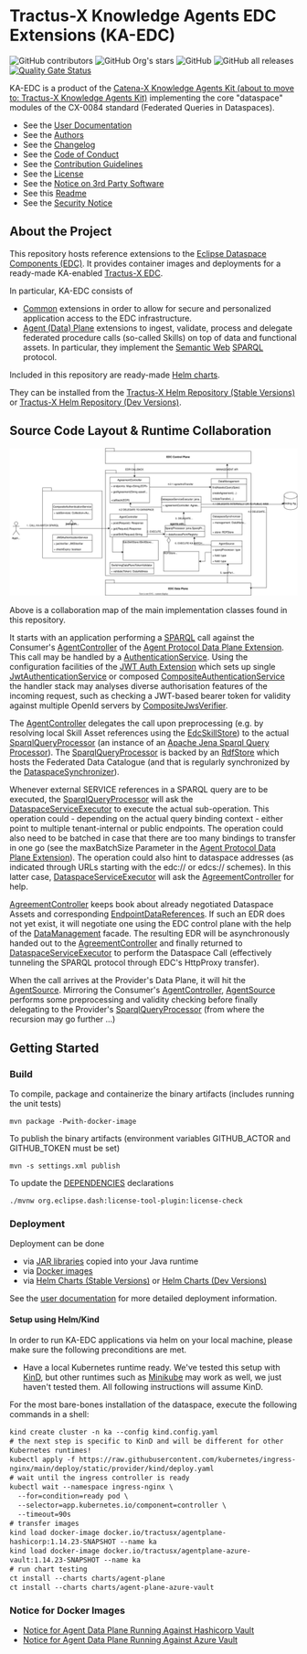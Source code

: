 <!--
 * Copyright (c) 2022,2024 Contributors to the Eclipse Foundation
 *
 * See the NOTICE file(s) distributed with this work for additional
 * information regarding copyright ownership.
 *
 * This program and the accompanying materials are made available under the
 * terms of the Apache License, Version 2.0 which is available at
 * https://www.apache.org/licenses/LICENSE-2.0.
 *
 * Unless required by applicable law or agreed to in writing, software
 * distributed under the License is distributed on an "AS IS" BASIS, WITHOUT
 * WARRANTIES OR CONDITIONS OF ANY KIND, either express or implied. See the
 * License for the specific language governing permissions and limitations
 * under the License.
 *
 * SPDX-License-Identifier: Apache-2.0
-->

# Tractus-X Knowledge Agents EDC Extensions (KA-EDC)

![GitHub contributors](https://img.shields.io/github/contributors/eclipse-tractusx/knowledge-agents-edc)
![GitHub Org's stars](https://img.shields.io/github/stars/eclipse-tractusx)
![GitHub](https://img.shields.io/github/license/eclipse-tractusx/knowledge-agents-edc)
![GitHub all releases](https://img.shields.io/github/downloads/eclipse-tractusx/knowledge-agents-edc/total)
[![Quality Gate Status](https://sonarcloud.io/api/project_badges/measure?project=eclipse-tractusx_knowledge-agents-edc&metric=alert_status)](https://sonarcloud.io/summary/new_code?id=eclipse-tractusx_knowledge-agents-edc)

KA-EDC is a product of the [Catena-X Knowledge Agents Kit (about to move to: Tractus-X Knowledge Agents Kit)](https://bit.ly/tractusx-agents) implementing the core "dataspace" modules of the CX-0084 standard (Federated Queries in Dataspaces).

* See the [User Documentation](docs/README.md)
* See the [Authors](AUTHORS.md)
* See the [Changelog](CHANGELOG.md)
* See the [Code of Conduct](CODE_OF_CONDUCT.md)
* See the [Contribution Guidelines](CONTRIBUTING.md)
* See the [License](LICENSE)
* See the [Notice on 3rd Party Software](NOTICE.md)
* See this [Readme](README.md)
* See the [Security Notice](Security.md)

## About the Project 

This repository hosts reference extensions to the [Eclipse Dataspace Components (EDC)](https://github.com/eclipse-edc/Connector).
It provides container images and deployments for a ready-made KA-enabled [Tractus-X EDC](https://github.com/eclipse-tractusx/tractusx-edc).

In particular, KA-EDC consists of

- [Common](common) extensions in order to allow for secure and personalized application access to the EDC infrastructure.
- [Agent (Data) Plane](agent-plane) extensions to ingest, validate, process and delegate federated procedure calls (so-called Skills) on top of data and functional assets. In particular, they implement the [Semantic Web](https://www.w3.org/standards/semanticweb/) [SPARQL](https://www.w3.org/TR/sparql11-query/) protocol. 

Included in this repository are ready-made [Helm charts](charts). 

They can be installed from the [Tractus-X Helm Repository (Stable Versions)](https://eclipse-tractusx.github.io/charts/stable) or [Tractus-X Helm Repository (Dev Versions)](https://eclipse-tractusx.github.io/charts/dev).

## Source Code Layout & Runtime Collaboration

![Source Code](docs/KA-EDC.drawio.svg)

Above is a collaboration map of the main implementation classes found in this repository.

It starts with an application performing a [SPARQL](https://www.w3.org/TR/sparql11-query/) call against the Consumer's [AgentController](agent-plane/agent-plane-protocol/src/main/java/org/eclipse/tractusx/agents/edc/http/AgentController.java) of the [Agent Protocol Data Plane Extension](agent-plane/agent-plane-protocol/README.md). This call may be handled by a [AuthenticationService](https://github.com/eclipse-edc/Connector/blob/main/spi/common/auth-spi/src/main/java/org/eclipse/edc/api/auth/spi/AuthenticationService.java). Using the configuration facilities of the [JWT Auth Extension](common/auth-jwt/README.md) which sets up single [JwtAuthenticationService](common/auth-jwt/src/main/java/org/eclipse/tractusx/edc/auth/JwtAuthenticationService.java) or composed [CompositeAuthenticationService](common/auth-jwt/src/main/java/org/eclipse/tractusx/edc/auth/CompositeAuthenticationService.java) the handler stack may analyses diverse authorisation features of the incoming request, such as checking a JWT-based bearer token for validity against multiple OpenId servers by [CompositeJwsVerifier](common/auth-jwt/src/main/java/org/eclipse/tractusx/edc/auth/CompositeJwsVerifier.java).

The [AgentController](agent-plane/agent-plane-protocol/src/main/java/org/eclipse/tractusx/agents/edc/http/AgentController.java) delegates the call upon preprocessing (e.g. by resolving local Skill Asset references using the [EdcSkillStore](agent-plane/agent-plane-protocol/src/main/java/org/eclipse/tractusx/agents/edc/service/EdcSkillStore.java)) to the actual [SparqlQueryProcessor](agent-plane/agent-plane-protocol/src/main/java/org/eclipse/tractusx/agents/edc/sparql/SparqlQueryProcessor.java) (an instance of an [Apache Jena Sparql Query Processor](https://github.com/apache/jena/blob/main/jena-fuseki2/jena-fuseki-core/src/main/java/org/apache/jena/fuseki/servlets/SPARQLQueryProcessor.java)). The [SparqlQueryProcessor](agent-plane/agent-plane-protocol/src/main/java/org/eclipse/tractusx/agents/edc/sparql/SparqlQueryProcessor.java) is backed by an [RdfStore](gent-plane/agent-plane-protocol/src/main/java/org/eclipse/tractusx/agents/edc/rdf/RdfStore.java) which hosts the Federated Data Catalogue (and that is regularly synchronized by the [DataspaceSynchronizer](gent-plane/agent-plane-protocol/src/main/java/org/eclipse/tractusx/agents/edc/service/DataspaceSynchronizer.java)).

Whenever external SERVICE references in a SPARQL query are to be executed, the [SparqlQueryProcessor](agent-plane/agent-plane-protocol/src/main/java/org/eclipse/tractusx/agents/edc/sparql/SparqlQueryProcessor.java) will ask the [DataspaceServiceExecutor](agent-plane/agent-plane-protocol/src/main/java/org/eclipse/tractusx/agents/edc/sparql/DataspaceServiceExecutor.java) to execute the actual sub-operation. This operation could - depending on the actual query binding context - either point to multiple tenant-internal or public endpoints. The operation could also need to be batched in case that there are too many bindings to transfer in one go (see the maxBatchSize Parameter in the [Agent Protocol Data Plane Extension](agent-plane/agent-plane-protocol/README.md)). The operation could also hint to dataspace addresses (as indicated through URLs starting with the edc:// or edcs:// schemes). In this latter case, [DataspaceServiceExecutor](agent-plane/agent-plane-protocol/src/main/java/org/eclipse/tractusx/agents/edc/sparql/DataspaceServiceExecutor.java) will ask the [AgreementController](agent-plane/agent-plane-protocol/src/main/java/org/eclipse/tractusx/agents/edc/AgreementController.java) for help.

[AgreementController](agent-plane/agent-plane-protocol/src/main/java/org/eclipse/tractusx/agents/edc/AgreementController.java) keeps book about already negotiated Dataspace Assets and corresponding [EndpointDataReferences](https://github.com/eclipse-edc/Connector/blob/main/spi/common/core-spi/src/main/java/org/eclipse/edc/spi/types/domain/edr/EndpointDataReference.java). If such an EDR does not yet exist, it will negotiate one using the EDC control plane with the help of the [DataManagement](agent-plane/agent-plane-protocol/src/main/java/org/eclipse/tractusx/agents/edc/service/DataManagement.java) facade. The resulting EDR will be asynchronously handed out to the [AgreementController](agent-plane/agent-plane-protocol/src/main/java/org/eclipse/tractusx/agents/edc/AgreementController.java) and finally returned to [DataspaceServiceExecutor](agent-plane/agent-plane-protocol/src/main/java/org/eclipse/tractusx/agents/edc/sparql/DataspaceServiceExecutor.java) to perform the Dataspace Call (effectively tunneling the SPARQL protocol through EDC's HttpProxy transfer).

When the call arrives at the Provider's Data Plane, it will hit the [AgentSource](agent-plane/agent-plane-protocol/src/main/java/org/eclipse/tractusx/agents/edc/http/transfer/AgentSource.java). Mirroring the Consumer's [AgentController](agent-plane/agent-plane-protocol/src/main/java/org/eclipse/tractusx/agents/edc/http/AgentController.java), [AgentSource](agent-plane/agent-plane-protocol/src/main/java/org/eclipse/tractusx/agents/edc/http/transfer/AgentSource.java) performs some preprocessing and validity checking before finally delegating to the Provider's [SparqlQueryProcessor](agent-plane/agent-plane-protocol/src/main/java/org/eclipse/tractusx/agents/edc/sparql/SparqlQueryProcessor.java) (from where the recursion may go further ...)

## Getting Started

### Build

To compile, package and containerize the binary artifacts (includes running the unit tests)

```shell
mvn package -Pwith-docker-image
```

To publish the binary artifacts (environment variables GITHUB_ACTOR and GITHUB_TOKEN must be set)

```shell
mvn -s settings.xml publish
```

To update the [DEPENDENCIES](./DEPENDENCIES) declarations

```shell
./mvnw org.eclipse.dash:license-tool-plugin:license-check 
```

### Deployment

Deployment can be done
* via [JAR libraries](https://github.com/orgs/eclipse-tractusx/packages?repo_name=knowledge-agents-edc&ecosystem=maven) copied into your Java runtime
* via [Docker images](https://hub.docker.com/r/tractusx) 
* via [Helm Charts (Stable Versions)](https://eclipse-tractusx.github.io/charts/stable) or [Helm Charts (Dev Versions)](https://eclipse-tractusx.github.io/charts/stable)

See the [user documentation](docs/README.md) for more detailed deployment information.

#### Setup using Helm/Kind

In order to run KA-EDC applications via helm on your local machine, please make sure the following
preconditions are met.

- Have a local Kubernetes runtime ready. We've tested this setup with [KinD](https://kind.sigs.k8s.io/), but other
  runtimes such
  as [Minikube](https://minikube.sigs.k8s.io/docs/start/) may work as well, we just haven't tested them. All following
  instructions will assume KinD.

For the most bare-bones installation of the dataspace, execute the following commands in a shell:

```shell
kind create cluster -n ka --config kind.config.yaml
# the next step is specific to KinD and will be different for other Kubernetes runtimes!
kubectl apply -f https://raw.githubusercontent.com/kubernetes/ingress-nginx/main/deploy/static/provider/kind/deploy.yaml
# wait until the ingress controller is ready
kubectl wait --namespace ingress-nginx \
  --for=condition=ready pod \
  --selector=app.kubernetes.io/component=controller \
  --timeout=90s
# transfer images
kind load docker-image docker.io/tractusx/agentplane-hashicorp:1.14.23-SNAPSHOT --name ka
kind load docker-image docker.io/tractusx/agentplane-azure-vault:1.14.23-SNAPSHOT --name ka
# run chart testing
ct install --charts charts/agent-plane
ct install --charts charts/agent-plane-azure-vault   
```

### Notice for Docker Images

* [Notice for Agent Data Plane Running Against Hashicorp Vault](agent-plane/agentplane-hashicorp/README.md#notice-for-docker-images)
* [Notice for Agent Data Plane Running Against Azure Vault](agent-plane/agentplane-azure-vault/README.md#notice-for-docker-images)
